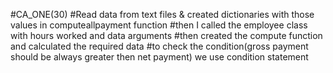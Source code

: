 
#CA_ONE(30)
#Read data from text files & created dictionaries with those values in computeallpayment function
#then I called the employee class with hours worked and data arguments
#then created the compute function and calculated the required data
#to check the condition(gross payment should be always greater then net payment) we use condition statement
